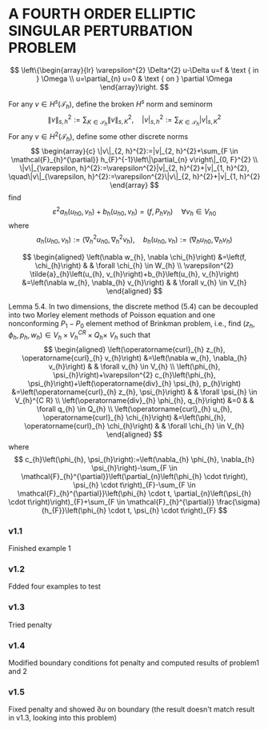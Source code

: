 # A FOURTH ORDER ELLIPTIC SINGULAR PERTURBATION PROBLEM

$$
\left\{\begin{array}{lr}
\varepsilon^{2} \Delta^{2} u-\Delta u=f & \text { in } \Omega \\
u=\partial_{n} u=0 & \text { on } \partial \Omega
\end{array}\right.
$$

For any $v \in H^{s}\left(\mathcal{T}_{h}\right),$ define the broken $H^{s}$ norm and seminorm
$$
\|v\|_{s, h}^{2}:=\sum_{K \in \mathcal{T}_{h}}\|v\|_{s, K}^{2}, \quad|v|_{s, h}^{2}:=\sum_{K \in \mathcal{T}_{h}}|v|_{s, K}^{2}
$$
For any $v \in H^{2}\left(\mathcal{T}_{h}\right),$ define some other discrete norms
$$
\begin{array}{c}
\|v\|_{2, h}^{2}:=|v|_{2, h}^{2}+\sum_{F \in \mathcal{F}_{h}^{\partial}} h_{F}^{-1}\left\|\partial_{n} v\right\|_{0, F}^{2} \\
\|v\|_{\varepsilon, h}^{2}:=\varepsilon^{2}|v|_{2, h}^{2}+|v|_{1, h}^{2}, \quad\|v\|_{\varepsilon, h}^{2}:=\varepsilon^{2}\|v\|_{2, h}^{2}+|v|_{1, h}^{2}
\end{array}
$$
find 
$$
\varepsilon^{2} a_{h}\left(u_{h 0}, v_{h}\right)+b_{h}\left(u_{h 0}, v_{h}\right)=\left(f, P_{h} v_{h}\right) \quad \forall v_{h} \in V_{h 0}
$$
where
$$
a_{h}\left(u_{h 0}, v_{h}\right):=\left(\nabla_{h}^{2} u_{h 0}, \nabla_{h}^{2} v_{h}\right), \quad b_{h}\left(u_{h 0}, v_{h}\right):=\left(\nabla_{h} u_{h 0}, \nabla_{h} v_{h}\right)
$$

$$
\begin{aligned}
\left(\nabla w_{h}, \nabla \chi_{h}\right) &=\left(f, \chi_{h}\right) & & \forall \chi_{h} \in W_{h} \\
\varepsilon^{2} \tilde{a}_{h}\left(u_{h}, v_{h}\right)+b_{h}\left(u_{h}, v_{h}\right) &=\left(\nabla w_{h}, \nabla_{h} v_{h}\right) & & \forall v_{h} \in V_{h}
\end{aligned}
$$

Lemma $5.4 .$ In two dimensions, the discrete method (5.4) can be decoupled into two Morley element methods of Poisson equation and one nonconforming $P_{1}-P_{0}$ element method of Brinkman problem, i.e., find $\left(z_{h}, \phi_{h}, p_{h}, w_{h}\right) \in V_{h} \times V_{h}^{C R} \times Q_{h} \times$ $V_{h}$ such that
$$
\begin{aligned}
\left(\operatorname{curl}_{h} z_{h}, \operatorname{curl}_{h} v_{h}\right) &=\left(\nabla w_{h}, \nabla_{h} v_{h}\right) & & \forall v_{h} \in V_{h} \\
\left(\phi_{h}, \psi_{h}\right)+\varepsilon^{2} c_{h}\left(\phi_{h}, \psi_{h}\right)+\left(\operatorname{div}_{h} \psi_{h}, p_{h}\right) &=\left(\operatorname{curl}_{h} z_{h}, \psi_{h}\right) & & \forall \psi_{h} \in V_{h}^{C R} \\
\left(\operatorname{div}_{h} \phi_{h}, q_{h}\right) &=0 & & \forall q_{h} \in Q_{h} \\
\left(\operatorname{curl}_{h} u_{h}, \operatorname{curl}_{h} \chi_{h}\right) &=\left(\phi_{h}, \operatorname{curl}_{h} \chi_{h}\right) & & \forall \chi_{h} \in V_{h}
\end{aligned}
$$
where 
$$
c_{h}\left(\phi_{h}, \psi_{h}\right):=\left(\nabla_{h} \phi_{h}, \nabla_{h} \psi_{h}\right)-\sum_{F \in \mathcal{F}_{h}^{\partial}}\left(\partial_{n}\left(\phi_{h} \cdot t\right), \psi_{h} \cdot t\right)_{F}-\sum_{F \in \mathcal{F}_{h}^{\partial}}\left(\phi_{h} \cdot t, \partial_{n}\left(\psi_{h} \cdot t\right)\right)_{F}+\sum_{F \in \mathcal{F}_{h}^{\partial}} \frac{\sigma}{h_{F}}\left(\phi_{h} \cdot t, \psi_{h} \cdot t\right)_{F}
$$

### v1.1

Finished example 1 

### v1.2

Fdded four examples to test

### v1.3

Tried penalty

### v1.4

Modified boundary conditions fot penalty and computed results of problem1 and 2

### v1.5

Fixed penalty and showed $\partial u$ on boundary (the result doesn't match result in v1.3, looking into this problem)